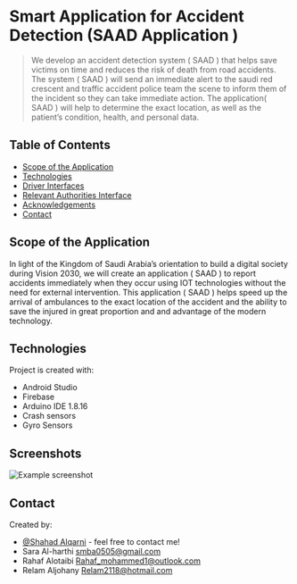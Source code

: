 # Smart Application for Accident Detection (SAAD Application )
> We develop an accident detection system ( SAAD ) that helps save victims on time and reduces the risk of death from road accidents. The system ( SAAD ) will send an immediate alert to the saudi red crescent and traffic accident police team the scene to inform them of the incident so they can take immediate action. The application( SAAD ) will help to determine the exact location, as well as the patient’s condition, health, and personal data.

## Table of Contents
* [Scope of the Application](#Scope-of-the-Application)
* [Technologies](#Technologies)
* [Driver Interfaces](#general-information)
* [Relevant Authorities Interface](#technologies-used)
* [Acknowledgements](#acknowledgements)
* [Contact](#contact)
<!-- * [License](#license) -->

## Scope of the Application
In light of the Kingdom of Saudi Arabia’s orientation to build a digital society during Vision 2030, we will create an application ( SAAD ) to report accidents immediately when they occur using IOT technologies without the need for external intervention. This application ( SAAD ) helps speed up the arrival of ambulances to the exact location of the accident and the ability to save the injured in great proportion and  and advantage of the modern technology.
	
## Technologies
Project is created with:
* Android Studio
* Firebase
* Arduino IDE 1.8.16
* Crash sensors
* Gyro Sensors



## Screenshots
![Example screenshot](./img/screenshot.png)
<!-- If you have screenshots you'd like to share, include them here. -->


## Contact
Created by:
* [@Shahad Alqarni](https://github.com/ShahadAlqarni) - feel free to contact me!
* Sara Al-harthi smba0505@gmail.com
* Rahaf Alotaibi Rahaf_mohammed1@outlook.com
* Relam Aljohany Relam2118@hotmail.com


<!-- Optional -->
<!-- ## License -->
<!-- This project is open source and available under the [... License](). -->

<!-- You don't have to include all sections - just the one's relevant to your project -->




